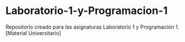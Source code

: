 # Laboratorio-1-y-Programacion-1
Repositorio creado para las asignaturas Laboratorio 1 y Programación 1. [Material Universitario]
